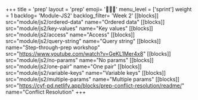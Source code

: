 +++
title = 'prep'
layout = 'prep'
emoji= '🧑🏾‍💻'
menu_level = ['sprint']
weight = 1
backlog= 'Module-JS2'
backlog_filter= 'Week 2'
[[blocks]]
src="module/js2/ordered-data"
name="Ordered data"
[[blocks]]
src="module/js2/key-values"
name="Key values"
[[blocks]]
src="module/js2/access"
name="Access"
[[blocks]]
src="module/js2/query-string"
name="Query string"
[[blocks]]
name="Step-through-prep workshop"
src="https://www.youtube.com/watch?v=GeKL1Mer4x8"
[[blocks]]
src="module/js2/no-params"
name="No params"
[[blocks]]
src="module/js2/one-pair"
name="One pair"
[[blocks]]
src="module/js2/variable-keys"
name="Variable keys"
[[blocks]]
src="module/js2/multiple-params"
name="Multiple params"
[[blocks]]
src="https://cyf-pd.netlify.app/blocks/prep-conflict-resolution/readme/"
name="Conflict Resolution"
+++
